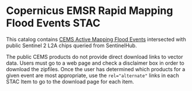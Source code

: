 # Copernicus EMSR Rapid Mapping Flood Events STAC

This catalog contains [CEMS Active Mapping Flood Events](https://emergency.copernicus.eu/mapping/list-of-activations-rapid) intersected with public Sentinel 2 L2A chips queried from SentinelHub.

The public CEMS products do not provide direct download links to vector data. Users must go to a web page and check a disclaimer box in order to download the zipfiles. Once the user has determined which products for a given event are most appropriate, use the `rel="alternate"` links in each STAC Item to go to the download page for each item.
